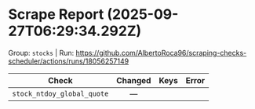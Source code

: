 # Scrape Report (2025-09-27T06:29:34.292Z)

Group: `stocks`  |  Run: https://github.com/AlbertoRoca96/scraping-checks-scheduler/actions/runs/18056257149

| Check | Changed | Keys | Error |
|---|:---:|:--|:--|
| `stock_ntdoy_global_quote` | — |  |  |
